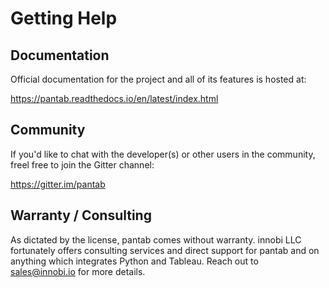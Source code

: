 # Getting Help

## Documentation
Official documentation for the project and all of its features is hosted at:

https://pantab.readthedocs.io/en/latest/index.html

## Community

If you'd like to chat with the developer(s) or other users in the community, freel free to join the Gitter channel:

https://gitter.im/pantab

## Warranty / Consulting
As dictated by the license, pantab comes without warranty. innobi LLC fortunately offers consulting services and direct support for pantab and on anything which integrates Python and Tableau. Reach out to sales@innobi.io for more details.